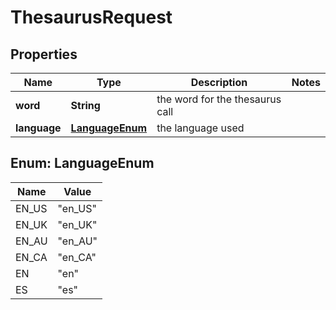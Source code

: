 
# ThesaurusRequest

## Properties
Name | Type | Description | Notes
------------ | ------------- | ------------- | -------------
**word** | **String** | the word for the thesaurus call | 
**language** | [**LanguageEnum**](#LanguageEnum) | the language used | 


<a name="LanguageEnum"></a>
## Enum: LanguageEnum
Name | Value
---- | -----
EN_US | &quot;en_US&quot;
EN_UK | &quot;en_UK&quot;
EN_AU | &quot;en_AU&quot;
EN_CA | &quot;en_CA&quot;
EN | &quot;en&quot;
ES | &quot;es&quot;




